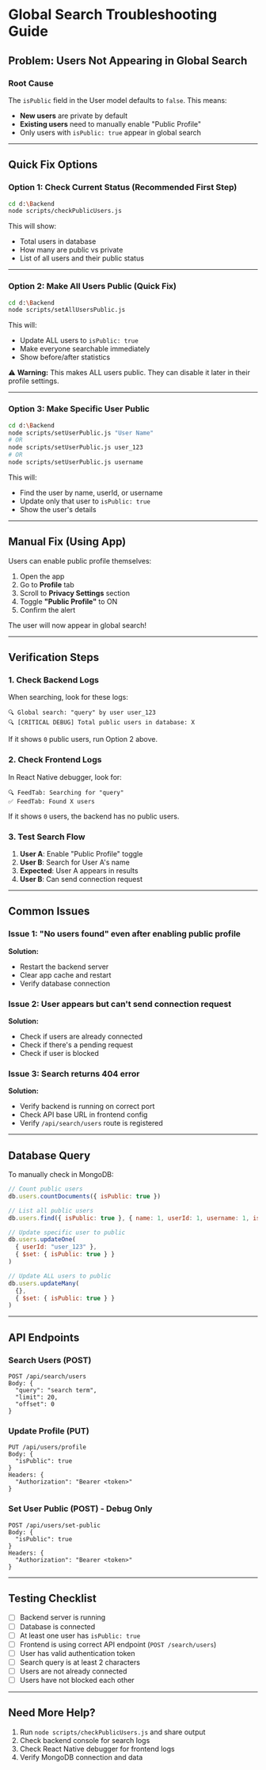 # Global Search Troubleshooting Guide

## Problem: Users Not Appearing in Global Search

### Root Cause
The `isPublic` field in the User model defaults to `false`. This means:
- **New users** are private by default
- **Existing users** need to manually enable "Public Profile"
- Only users with `isPublic: true` appear in global search

---

## Quick Fix Options

### Option 1: Check Current Status (Recommended First Step)
```bash
cd d:\Backend
node scripts/checkPublicUsers.js
```

This will show:
- Total users in database
- How many are public vs private
- List of all users and their public status

---

### Option 2: Make All Users Public (Quick Fix)
```bash
cd d:\Backend
node scripts/setAllUsersPublic.js
```

This will:
- Update ALL users to `isPublic: true`
- Make everyone searchable immediately
- Show before/after statistics

⚠️ **Warning:** This makes ALL users public. They can disable it later in their profile settings.

---

### Option 3: Make Specific User Public
```bash
cd d:\Backend
node scripts/setUserPublic.js "User Name"
# OR
node scripts/setUserPublic.js user_123
# OR
node scripts/setUserPublic.js username
```

This will:
- Find the user by name, userId, or username
- Update only that user to `isPublic: true`
- Show the user's details

---

## Manual Fix (Using App)

Users can enable public profile themselves:

1. Open the app
2. Go to **Profile** tab
3. Scroll to **Privacy Settings** section
4. Toggle **"Public Profile"** to ON
5. Confirm the alert

The user will now appear in global search!

---

## Verification Steps

### 1. Check Backend Logs
When searching, look for these logs:
```
🔍 Global search: "query" by user user_123
🔍 [CRITICAL DEBUG] Total public users in database: X
```

If it shows `0` public users, run Option 2 above.

### 2. Check Frontend Logs
In React Native debugger, look for:
```
🔍 FeedTab: Searching for "query"
✅ FeedTab: Found X users
```

If it shows `0` users, the backend has no public users.

### 3. Test Search Flow
1. **User A**: Enable "Public Profile" toggle
2. **User B**: Search for User A's name
3. **Expected**: User A appears in results
4. **User B**: Can send connection request

---

## Common Issues

### Issue 1: "No users found" even after enabling public profile
**Solution:**
- Restart the backend server
- Clear app cache and restart
- Verify database connection

### Issue 2: User appears but can't send connection request
**Solution:**
- Check if users are already connected
- Check if there's a pending request
- Check if user is blocked

### Issue 3: Search returns 404 error
**Solution:**
- Verify backend is running on correct port
- Check API base URL in frontend config
- Verify `/api/search/users` route is registered

---

## Database Query

To manually check in MongoDB:

```javascript
// Count public users
db.users.countDocuments({ isPublic: true })

// List all public users
db.users.find({ isPublic: true }, { name: 1, userId: 1, username: 1, isPublic: 1 })

// Update specific user to public
db.users.updateOne(
  { userId: "user_123" },
  { $set: { isPublic: true } }
)

// Update ALL users to public
db.users.updateMany(
  {},
  { $set: { isPublic: true } }
)
```

---

## API Endpoints

### Search Users (POST)
```
POST /api/search/users
Body: {
  "query": "search term",
  "limit": 20,
  "offset": 0
}
```

### Update Profile (PUT)
```
PUT /api/users/profile
Body: {
  "isPublic": true
}
Headers: {
  "Authorization": "Bearer <token>"
}
```

### Set User Public (POST) - Debug Only
```
POST /api/users/set-public
Body: {
  "isPublic": true
}
Headers: {
  "Authorization": "Bearer <token>"
}
```

---

## Testing Checklist

- [ ] Backend server is running
- [ ] Database is connected
- [ ] At least one user has `isPublic: true`
- [ ] Frontend is using correct API endpoint (`POST /search/users`)
- [ ] User has valid authentication token
- [ ] Search query is at least 2 characters
- [ ] Users are not already connected
- [ ] Users have not blocked each other

---

## Need More Help?

1. Run `node scripts/checkPublicUsers.js` and share output
2. Check backend console for search logs
3. Check React Native debugger for frontend logs
4. Verify MongoDB connection and data
